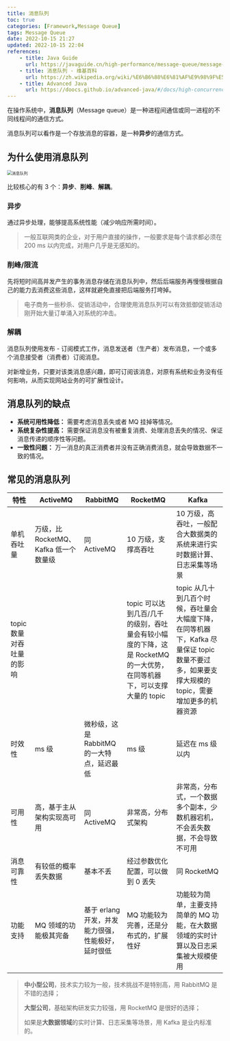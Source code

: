 ```yaml
---
title: 消息队列
toc: true
categories: [Framework,Message Queue]
tags: Message Queue
date: 2022-10-15 21:27
updated: 2022-10-15 22:04
references:
	- title: Java Guide
	  url: https://javaguide.cn/high-performance/message-queue/message-queue.html
	- title: 消息队列 - 维基百科
	  url: https://zh.wikipedia.org/wiki/%E6%B6%88%E6%81%AF%E9%98%9F%E5%88%97
	- title: Advanced Java
	  url: https://doocs.github.io/advanced-java/#/docs/high-concurrency/why-mq
---
```


在操作系统中，**消息队列**（Message queue）是一种进程间通信或同一进程的不同线程间的通信方式。

消息队列可以看作是一个存放消息的容器，是一种**异步**的通信方式。

<!-- more -->

## 为什么使用消息队列

<img src="https://picgo-1303870432.cos.ap-shanghai.myqcloud.com/img/202210152143172.awebp" alt=" 消息队列 " style="zoom:67%;" />

比较核心的有 3 个：**异步**、**削峰**、**解耦**。

### 异步

通过异步处理，能够提高系统性能（减少响应所需时间）。

> 一般互联网类的企业，对于用户直接的操作，一般要求是每个请求都必须在 200 ms 以内完成，对用户几乎是无感知的。

### 削峰/限流

先将短时间高并发产生的事务消息存储在消息队列中，然后后端服务再慢慢根据自己的能力去消费这些消息，这样就避免直接把后端服务打垮掉。

> 电子商务一些秒杀、促销活动中，合理使用消息队列可以有效抵御促销活动刚开始大量订单涌入对系统的冲击。

### 解耦

消息队列使用发布 - 订阅模式工作，消息发送者（生产者）发布消息，一个或多个消息接受者（消费者）订阅消息。

对新增业务，只要对该类消息感兴趣，即可订阅该消息，对原有系统和业务没有任何影响，从而实现网站业务的可扩展性设计。

## 消息队列的缺点

- **系统可用性降低：** 需要考虑消息丢失或者 MQ 挂掉等情况。
- **系统复杂性提高：** 需要保证消息没有被重复消费、处理消息丢失的情况、保证消息传递的顺序性等问题。
- **一致性问题：** 万一消息的真正消费者并没有正确消费消息，就会导致数据不一致的情况。

## 常见的消息队列

<table>
<thead>
<tr>
<th>特性</th>
<th>ActiveMQ</th>
<th>RabbitMQ</th>
<th>RocketMQ</th>
<th>Kafka</th>
</tr>
</thead>
<tbody><tr>
<td>单机吞吐量</td>
<td>万级，比 RocketMQ、Kafka 低一个数量级</td>
<td>同 ActiveMQ</td>
<td>10 万级，支撑高吞吐</td>
<td>10 万级，高吞吐，一般配合大数据类的系统来进行实时数据计算、日志采集等场景</td>
</tr>
<tr>
<td>topic 数量对吞吐量的影响</td>
<td></td>
<td></td>
<td>topic 可以达到几百/几千的级别，吞吐量会有较小幅度的下降，这是 RocketMQ 的一大优势，在同等机器下，可以支撑大量的 topic</td>
<td>topic 从几十到几百个时候，吞吐量会大幅度下降，在同等机器下，Kafka 尽量保证 topic 数量不要过多，如果要支撑大规模的 topic，需要增加更多的机器资源</td>
</tr>
<tr>
<td>时效性</td>
<td>ms 级</td>
<td>微秒级，这是 RabbitMQ 的一大特点，延迟最低</td>
<td>ms 级</td>
<td>延迟在 ms 级以内</td>
</tr>
<tr>
<td>可用性</td>
<td>高，基于主从架构实现高可用</td>
<td>同 ActiveMQ</td>
<td>非常高，分布式架构</td>
<td>非常高，分布式，一个数据多个副本，少数机器宕机，不会丢失数据，不会导致不可用</td>
</tr>
<tr>
<td>消息可靠性</td>
<td>有较低的概率丢失数据</td>
<td>基本不丢</td>
<td>经过参数优化配置，可以做到 0 丢失</td>
<td>同 RocketMQ</td>
</tr>
<tr>
<td>功能支持</td>
<td>MQ 领域的功能极其完备</td>
<td>基于 erlang 开发，并发能力很强，性能极好，延时很低</td>
<td>MQ 功能较为完善，还是分布式的，扩展性好</td>
<td>功能较为简单，主要支持简单的 MQ 功能，在大数据领域的实时计算以及日志采集被大规模使用</td>
</tr>
</tbody></table>

> **中小型公司**，技术实力较为一般，技术挑战不是特别高，用 RabbitMQ 是不错的选择；
>
> **大型公司**，基础架构研发实力较强，用 RocketMQ 是很好的选择；
>
> 如果是**大数据领域**的实时计算、日志采集等场景，用 Kafka 是业内标准的。
